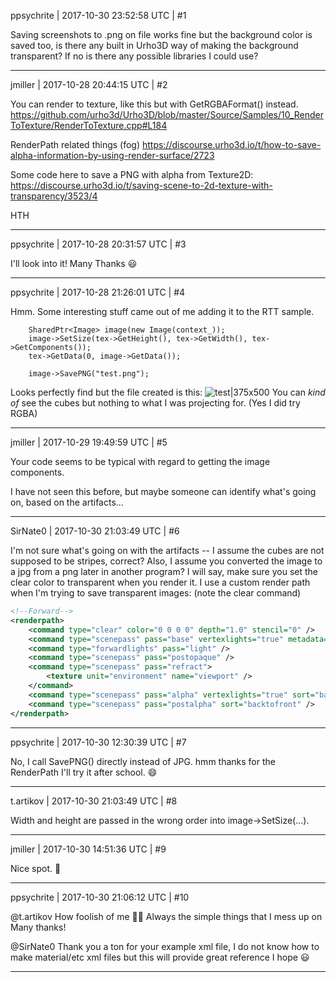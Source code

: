 ppsychrite | 2017-10-30 23:52:58 UTC | #1

Saving screenshots to .png on file works fine but the background color is saved too, is there any built in Urho3D way of making the background transparent?
If no is there any possible libraries I could use?

-------------------------

jmiller | 2017-10-28 20:44:15 UTC | #2

You can render to texture, like this but with GetRGBAFormat() instead.
  https://github.com/urho3d/Urho3D/blob/master/Source/Samples/10_RenderToTexture/RenderToTexture.cpp#L184

RenderPath related things (fog)
  https://discourse.urho3d.io/t/how-to-save-alpha-information-by-using-render-surface/2723

Some code here to save a PNG with alpha from Texture2D:
  https://discourse.urho3d.io/t/saving-scene-to-2d-texture-with-transparency/3523/4

HTH

-------------------------

ppsychrite | 2017-10-28 20:31:57 UTC | #3

I'll look into it!
Many Thanks :smiley:

-------------------------

ppsychrite | 2017-10-28 21:26:01 UTC | #4

Hmm. Some interesting stuff came out of me adding it to the RTT sample. 
   
        SharedPtr<Image> image(new Image(context_));
		image->SetSize(tex->GetHeight(), tex->GetWidth(), tex->GetComponents());
		tex->GetData(0, image->GetData());

		image->SavePNG("test.png");

Looks perfectly find but the file created is this: ![test|375x500](upload://umpBWNdCokPU21GEcZNrx1BRDD8.jpg)
You can *kind of* see the cubes but nothing to what I was projecting for. (Yes I did try RGBA)

-------------------------

jmiller | 2017-10-29 19:49:59 UTC | #5

Your code seems to be typical with regard to getting the image components.

I have not seen this before, but maybe someone can identify what's going on, based on the artifacts...

-------------------------

SirNate0 | 2017-10-30 21:03:49 UTC | #6

I'm not sure what's going on with the artifacts -- I assume the cubes are not supposed to be stripes, correct? Also, I assume you converted the image to a jpg from a png later in another program?
I will say, make sure you set the clear color to transparent when you render it. I use a custom render path when I'm trying to save transparent images: (note the clear command)
```xml
<!--Forward-->
<renderpath>
    <command type="clear" color="0 0 0 0" depth="1.0" stencil="0" />
    <command type="scenepass" pass="base" vertexlights="true" metadata="base" />
    <command type="forwardlights" pass="light" />
    <command type="scenepass" pass="postopaque" />
    <command type="scenepass" pass="refract">
        <texture unit="environment" name="viewport" />
    </command>
    <command type="scenepass" pass="alpha" vertexlights="true" sort="backtofront" metadata="alpha" />
    <command type="scenepass" pass="postalpha" sort="backtofront" />
</renderpath>
```

-------------------------

ppsychrite | 2017-10-30 12:30:39 UTC | #7

No, I call SavePNG() directly instead of JPG.
hmm thanks for the RenderPath I'll try it after school. :smile:

-------------------------

t.artikov | 2017-10-30 21:03:49 UTC | #8

Width and height are passed in the wrong order into image->SetSize(...).

-------------------------

jmiller | 2017-10-30 14:51:36 UTC | #9

Nice spot. :slightly_smiling_face:

-------------------------

ppsychrite | 2017-10-30 21:06:12 UTC | #10

@t.artikov How foolish of me :man_facepalming:
Always the simple things that I mess up on
Many thanks!

@SirNate0
Thank you a ton for your example xml file, I do not know how to make material/etc xml files but this will provide great reference I hope :smiley:

-------------------------

